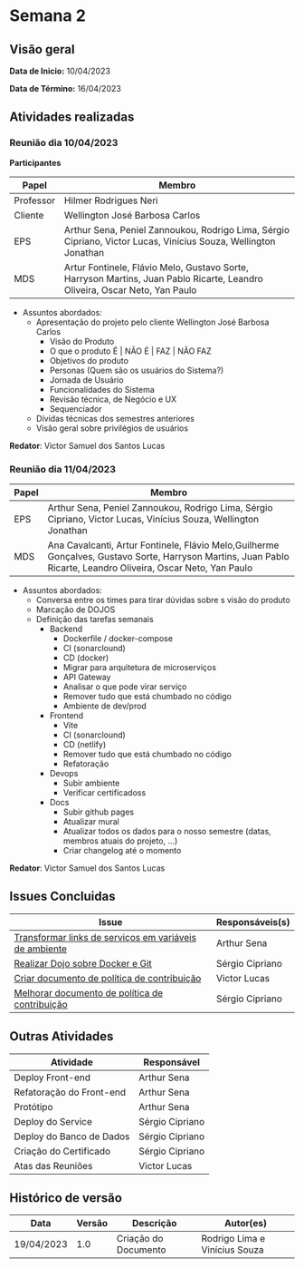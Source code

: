 # Semana 2
## Visão geral
**Data de Inicio:** 10/04/2023

**Data de Término:** 16/04/2023

## Atividades realizadas
### Reunião dia 10/04/2023
**Participantes**

| Papel | Membro |
| ----- | ------ |
| Professor | Hilmer Rodrigues Neri |
| Cliente | Wellington José Barbosa Carlos
| EPS | Arthur Sena, Peniel Zannoukou, Rodrigo Lima, Sérgio Cipriano, Victor Lucas, Vinícius Souza, Wellington Jonathan | 
| MDS |  Artur Fontinele, Flávio Melo, Gustavo Sorte, Harryson Martins, Juan Pablo Ricarte, Leandro Oliveira, Oscar Neto, Yan Paulo |

- Assuntos abordados:
    - Apresentação do projeto pelo cliente Wellington José Barbosa Carlos
        - Visão do Produto
        - O que o produto É | NÃO É | FAZ | NÃO FAZ
        - Objetivos do produto
        - Personas (Quem são os usuários do Sistema?)
        - Jornada de Usuário
        - Funcionalidades do Sistema
        - Revisão técnica, de Negócio e UX
        - Sequenciador
    - Dívidas técnicas dos semestres anteriores
    - Visão geral sobre privilégios de usuários

**Redator**: Victor Samuel dos Santos Lucas

### Reunião dia 11/04/2023
| Papel | Membro |
| ----- | ------ |
| EPS | Arthur Sena, Peniel Zannoukou, Rodrigo Lima, Sérgio Cipriano, Victor Lucas, Vinícius Souza, Wellington Jonathan | 
| MDS |  Ana Cavalcanti, Artur Fontinele, Flávio Melo,Guilherme Gonçalves, Gustavo Sorte, Harryson Martins, Juan Pablo Ricarte, Leandro Oliveira, Oscar Neto, Yan Paulo |

- Assuntos abordados:
    - Conversa entre os times para tirar dúvidas sobre s visão do produto
    - Marcação de DOJOS
    - Definição das tarefas semanais
        - Backend
            - Dockerfile / docker-compose
            - CI (sonarclound)
            - CD (docker)
            - Migrar para arquitetura de microserviços
            - API Gateway
            - Analisar o que pode virar serviço
            - Remover tudo que está chumbado no código
            - Ambiente de dev/prod
        - Frontend
            - Vite
            - CI (sonarclound)
            - CD (netlify)
            - Remover tudo que está chumbado no código
            - Refatoração
        - Devops
            - Subir ambiente
            - Verificar certificadoss
        - Docs
            - Subir github pages
            - Atualizar mural
            - Atualizar todos os dados para o nosso semestre (datas, membros atuais do projeto, ...)
            - Criar changelog até o momento
        
**Redator**: Victor Samuel dos Santos Lucas

## Issues Concluidas
| Issue | Responsáveis(s) |
| ----- | ---------------- |
|[Transformar links de serviços em variáveis de ambiente](https://github.com/fga-eps-mds/2023-1-CAPJu-Doc/issues/1)| Arthur Sena |
|[Realizar Dojo sobre Docker e Git](https://github.com/fga-eps-mds/2023-1-CAPJu-Doc/issues/7)  | Sérgio Cipriano |
|[Criar documento de política de contribuição](https://github.com/fga-eps-mds/2023-1-CAPJu-Doc/issues/10)| Victor Lucas |
|[Melhorar documento de política de contribuição ](https://github.com/fga-eps-mds/2023-1-CAPJu-Doc/issues/15)| Sérgio Cipriano |

## Outras Atividades
| Atividade | Responsável |
| --------- | ----------- |
| Deploy Front-end | Arthur Sena |
| Refatoração do Front-end | Arthur Sena |
| Protótipo | Arthur Sena |
| Deploy do Service | Sérgio Cipriano |
| Deploy do Banco de Dados | Sérgio Cipriano |
| Criação do Certificado | Sérgio Cipriano |
| Atas das Reuniões | Victor Lucas |

## Histórico de versão
| Data | Versão | Descrição | Autor(es) |
| ---- | ---- | ---- | ---- |
| 19/04/2023 | 1.0 | Criação do Documento | Rodrigo Lima e Vinícius Souza |